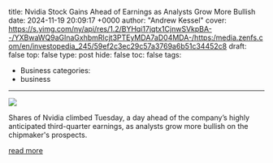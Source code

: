 title: Nvidia Stock Gains Ahead of Earnings as Analysts Grow More Bullish
date: 2024-11-19 20:09:17 +0000
author: "Andrew Kessel"
cover: https://s.yimg.com/ny/api/res/1.2/BYHqi17jqtx1CjnwSVkpBA--/YXBwaWQ9aGlnaGxhbmRlcjt3PTEyMDA7aD04MDA-/https:/media.zenfs.com/en/investopedia_245/59ef2c3ec29c57a3769a6b51c34452c8
draft: false
top: false
type: post
hide: false
toc: false
tags:
  - Business
categories:
  - business
---

![](https://s.yimg.com/ny/api/res/1.2/BYHqi17jqtx1CjnwSVkpBA--/YXBwaWQ9aGlnaGxhbmRlcjt3PTEyMDA7aD04MDA-/https:/media.zenfs.com/en/investopedia_245/59ef2c3ec29c57a3769a6b51c34452c8)

Shares of Nvidia climbed Tuesday, a day ahead of the company’s highly anticipated third-quarter earnings, as analysts grow more bullish on the chipmaker's prospects.

[read more](https://www.investopedia.com/nvidia-stock-gains-ahead-of-earnings-as-analysts-grow-more-bullish-8747993)

